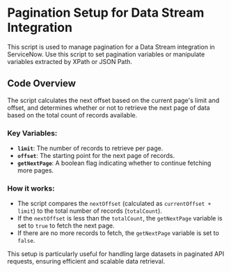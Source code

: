 # Pagination Setup for Data Stream Integration

This script is used to manage pagination for a Data Stream integration in ServiceNow.
Use this script to set pagination variables or manipulate variables extracted by XPath or JSON Path.

## Code Overview

The script calculates the next offset based on the current page's limit and offset, and determines whether or not to retrieve the next page of data based on the total count of records available.

### Key Variables:
- **`limit`**: The number of records to retrieve per page.
- **`offset`**: The starting point for the next page of records.
- **`getNextPage`**: A boolean flag indicating whether to continue fetching more pages.

### How it works:
- The script compares the `nextOffset` (calculated as `currentOffset + limit`) to the total number of records (`totalCount`).
- If the `nextOffset` is less than the `totalCount`, the `getNextPage` variable is set to `true` to fetch the next page.
- If there are no more records to fetch, the `getNextPage` variable is set to `false`.

This setup is particularly useful for handling large datasets in paginated API requests, ensuring efficient and scalable data retrieval.
